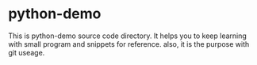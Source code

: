 # python-demo

This is python-demo source code directory. 
It helps you to keep learning with small program and snippets for reference.
also, it is the purpose with git useage.
